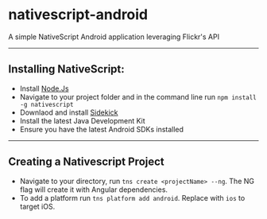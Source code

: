 # nativescript-android
A simple NativeScript Android application leveraging Flickr's API  

--- 

## Installing NativeScript:
+ Install [Node.Js](https://nodejs.org/)  
+ Navigate to your project folder and in the command line run `npm install -g nativescript`
+ Downlaod and install [Sidekick](https://docs.nativescript.org/sidekick/intro/installation)
+ Install the latest Java Development Kit  
+ Ensure you have the latest Android SDKs installed  

---  

## Creating a Nativescript Project  
+ Navigate to your directory, run `tns create <projectName> --ng`. The NG flag will create it with Angular dependencies.  
+ To add a platform run `tns platform add android`. Replace with `ios` to target iOS.

